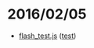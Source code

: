 # 2016/02/05

- [flash_test.js](flash_test.js) ([test](https://bigdata-mindstorms.github.io/d3-playground/ontouchstart/2016/02/05/flash_test.html))
